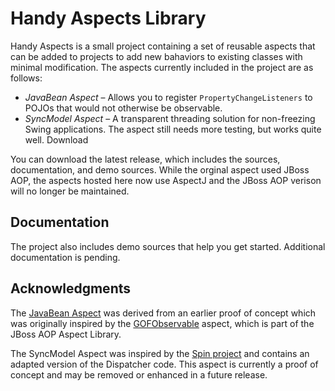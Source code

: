 # Handy Aspects Library

Handy Aspects is a small project containing a set of reusable aspects that can be added to projects to add new bahaviors to existing classes with minimal modification. The aspects currently included in the project are as follows:

 * *JavaBean Aspect* – Allows you to register `PropertyChangeListeners` to POJOs that would not otherwise be observable.
 * *SyncModel Aspect* – A transparent threading solution for non-freezing Swing applications. The aspect still needs more testing, but works quite well.
Download

You can download the latest release, which includes the sources, documentation, and demo sources. While the orginal aspect used JBoss AOP, the aspects hosted here now use AspectJ and the JBoss AOP verison will no longer be maintained.

## Documentation

The project also includes demo sources that help you get started. Additional documentation is pending.

## Acknowledgments

The [JavaBean Aspect](http://damnhandy.com/javabean-aspect/) was derived from an earlier proof of concept which was originally inspired by the [GOFObservable](https://community.jboss.org/wiki/GOFObservable) aspect, which is part of the JBoss AOP Aspect Library.

The SyncModel Aspect was inspired by the [Spin project](http://spin.sourceforge.net) and contains an adapted version of the Dispatcher code. This aspect is currently a proof of concept and may be removed or enhanced in a future release.